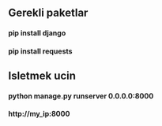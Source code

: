 ## Gerekli paketlar
#### pip install django
#### pip install requests
## Isletmek ucin
#### python manage.py runserver 0.0.0.0:8000
#### http://my_ip:8000
